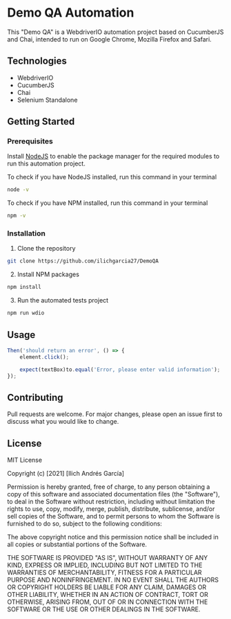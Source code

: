 # Demo QA Automation

This "Demo QA" is a WebdriverIO automation project based on CucumberJS and Chai, intended to run on Google Chrome, Mozilla Firefox and Safari.

## Technologies

- WebdriverIO
- CucumberJS
- Chai
- Selenium Standalone

## Getting Started

### Prerequisites

Install [NodeJS](https://nodejs.org/es/) to enable the package manager for the required modules to run this automation project.

To check if you have NodeJS installed, run this command in your terminal

```bash
node -v
```

To check if you have NPM installed, run this command in your terminal

```bash
npm -v
```

### Installation

1. Clone the repository

```bash
git clone https://github.com/ilichgarcia27/DemoQA
```

2. Install NPM packages

```bash
npm install
```

3. Run the automated tests project

```bash
npm run wdio
```

## Usage

```javascript
Then('should return an error', () => {
    element.click();

    expect(textBox)to.equal('Error, please enter valid information');
});
```

## Contributing
Pull requests are welcome. For major changes, please open an issue first to discuss what you would like to change.

## License
MIT License

Copyright (c) [2021] [Ilich Andrés García]

Permission is hereby granted, free of charge, to any person obtaining a copy of this software and associated documentation files (the "Software"), to deal in the Software without restriction, including without limitation the rights to use, copy, modify, merge, publish, distribute, sublicense, and/or sell copies of the Software, and to permit persons to whom the Software is furnished to do so, subject to the following conditions:

The above copyright notice and this permission notice shall be included in all copies or substantial portions of the Software.

THE SOFTWARE IS PROVIDED "AS IS", WITHOUT WARRANTY OF ANY KIND, EXPRESS OR IMPLIED, INCLUDING BUT NOT LIMITED TO THE WARRANTIES OF MERCHANTABILITY, FITNESS FOR A PARTICULAR PURPOSE AND NONINFRINGEMENT. IN NO EVENT SHALL THE AUTHORS OR COPYRIGHT HOLDERS BE LIABLE FOR ANY CLAIM, DAMAGES OR OTHER LIABILITY, WHETHER IN AN ACTION OF CONTRACT, TORT OR OTHERWISE, ARISING FROM, OUT OF OR IN CONNECTION WITH THE SOFTWARE OR THE USE OR OTHER DEALINGS IN THE SOFTWARE.
